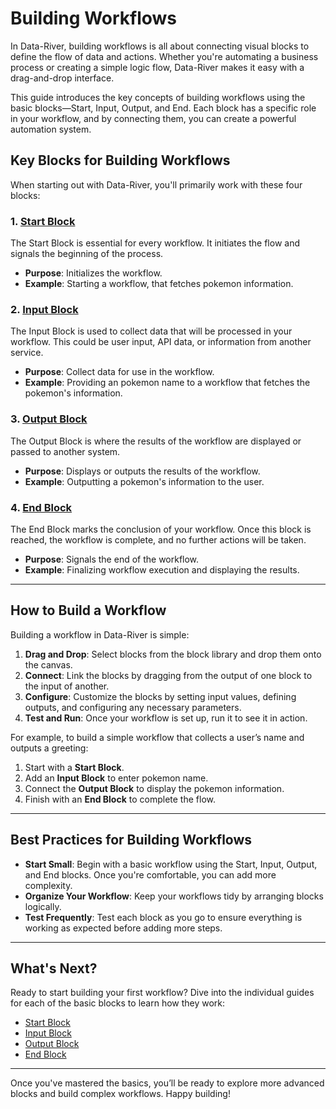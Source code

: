# Building Workflows

In Data-River, building workflows is all about connecting visual blocks to define the flow of data and actions. Whether you're automating a business process or creating a simple logic flow, Data-River makes it easy with a drag-and-drop interface.

This guide introduces the key concepts of building workflows using the basic blocks—Start, Input, Output, and End. Each block has a specific role in your workflow, and by connecting them, you can create a powerful automation system.

## Key Blocks for Building Workflows

When starting out with Data-River, you'll primarily work with these four blocks:

### 1. [**Start Block**](guides/building-workflows/start.md)

The Start Block is essential for every workflow. It initiates the flow and signals the beginning of the process.

- **Purpose**: Initializes the workflow.
- **Example**: Starting a workflow, that fetches pokemon information.

### 2. [**Input Block**](guides/building-workflows/input.md)

The Input Block is used to collect data that will be processed in your workflow. This could be user input, API data, or information from another service.

- **Purpose**: Collect data for use in the workflow.
- **Example**: Providing an pokemon name to a workflow that fetches the pokemon's information.

### 3. [**Output Block**](guides/building-workflows/output.md)

The Output Block is where the results of the workflow are displayed or passed to another system.

- **Purpose**: Displays or outputs the results of the workflow.
- **Example**: Outputting a pokemon's information to the user.

### 4. [**End Block**](guides/building-workflows/end.md)

The End Block marks the conclusion of your workflow. Once this block is reached, the workflow is complete, and no further actions will be taken.

- **Purpose**: Signals the end of the workflow.
- **Example**: Finalizing workflow execution and displaying the results.

---

## How to Build a Workflow

Building a workflow in Data-River is simple:

1. **Drag and Drop**: Select blocks from the block library and drop them onto the canvas.
2. **Connect**: Link the blocks by dragging from the output of one block to the input of another.
3. **Configure**: Customize the blocks by setting input values, defining outputs, and configuring any necessary parameters.
4. **Test and Run**: Once your workflow is set up, run it to see it in action.

For example, to build a simple workflow that collects a user’s name and outputs a greeting:

1. Start with a **Start Block**.
2. Add an **Input Block** to enter pokemon name.
3. Connect the **Output Block** to display the pokemon information.
4. Finish with an **End Block** to complete the flow.

---

## Best Practices for Building Workflows

- **Start Small**: Begin with a basic workflow using the Start, Input, Output, and End blocks. Once you're comfortable, you can add more complexity.
- **Organize Your Workflow**: Keep your workflows tidy by arranging blocks logically.
- **Test Frequently**: Test each block as you go to ensure everything is working as expected before adding more steps.

---

## What's Next?

Ready to start building your first workflow? Dive into the individual guides for each of the basic blocks to learn how they work:

- [Start Block](guides/building-workflows/start.md)
- [Input Block](guides/building-workflows/input.md)
- [Output Block](guides/building-workflows/output.md)
- [End Block](guides/building-workflows/end.md)

---

Once you've mastered the basics, you’ll be ready to explore more advanced blocks and build complex workflows. Happy building!
